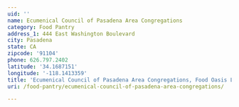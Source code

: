 ```yaml
---
uid: ''
name: Ecumenical Council of Pasadena Area Congregations
category: Food Pantry
address_1: 444 East Washington Boulevard
city: Pasadena
state: CA
zipcode: '91104'
phone: 626.797.2402
latitude: '34.1687151'
longitude: '-118.1413359'
title: 'Ecumenical Council of Pasadena Area Congregations, Food Oasis Los Angeles'
uri: /food-pantry/ecumenical-council-of-pasadena-area-congregations/

---
```

